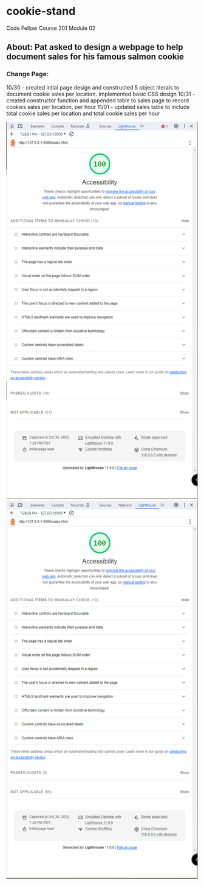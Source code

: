 # cookie-stand

Code Fellow Course 201 Module 02

## About: Pat asked to design a webpage to help document sales for his famous salmon cookie

### Change Page:
10/30 - created intial page design and constructed 5 object literals to document cookie sales per location. Implemented basic CSS design
10/31 - created constructor function and appended table to sales page to record cookies sales per location, per hour
11/01 - updated sales table to include total cookie sales per location and total cookie sales per hour

![Lighthouse Home Page](img/Lighthouse%20-%20Home%20page.PNG)
![Lighthouse Sales Page](img/Lighthouse%20-%20Sales%20page.PNG)

